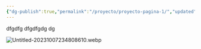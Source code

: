 ```yaml
---
{"dg-publish":true,"permalink":"/proyecto/proyecto-pagina-1/","updated":"2023-10-07T20:58:12.323-06:00"}
---
```



dfgdfg dfgdfgdg dg

![Untitled-20231007234808610.webp](/img/user/Proyecto/assets/Untitled-20231007234808610.webp)

